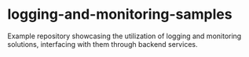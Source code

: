 # logging-and-monitoring-samples
Example repository showcasing the utilization of logging and monitoring solutions, interfacing with them through backend services.
